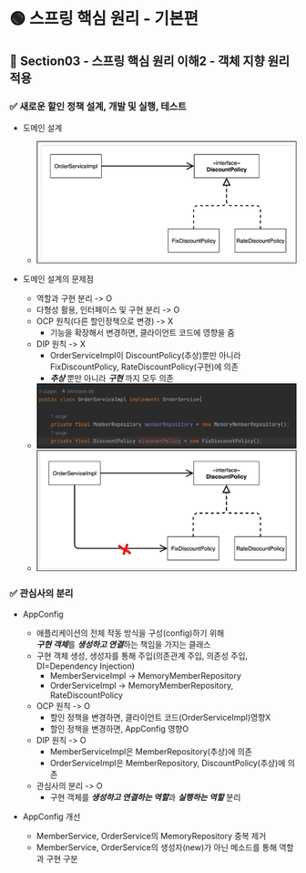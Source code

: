 # 🟢 스프링 핵심 원리 - 기본편

## 📄 Section03 - 스프링 핵심 원리 이해2 - 객체 지향 원리 적용
### ✅ 새로운 할인 정책 설계, 개발 및 실행, 테스트
- 도메인 설계
  - ![img3_1.png](file/img3_1.png)


- 도메인 설계의 문제점
  - 역할과 구현 분리 -> O
  - 다형성 활용, 인터페이스 및 구현 분리 -> O
  - OCP 원칙(다른 할인정책으로 변경) -> X
    - 기능을 확장해서 변경하면, 클라이언트 코드에 영향을 줌
  - DIP 원칙 -> X
    - OrderServiceImpl이 DiscountPolicy(추상)뿐만 아니라 FixDiscountPolicy, RateDiscountPolicy(구현)에 의존
    - _**추상**_ 뿐만 아니라 _**구현**_ 까지 모두 의존
  - ![img3_2.png](file/img3_2.png)
  - ![img3_3.png](file/img3_3.png)

### ✅ 관심사의 분리
- AppConfig
  - 애플리케이션의 전체 작동 방식을 구성(config)하기 위해<br>***구현 객체***를 ***생성하고 연결***하는 책임을 가지는 클래스
  - 구현 객체 생성, 생성자를 통해 주입(의존관계 주입, 의존성 주입, DI=Dependency Injection)
    - MemberServiceImpl -> MemoryMemberRepository
    - OrderServiceImpl -> MemoryMemberRepository, RateDiscountPolicy
  - OCP 원칙 -> O
    - 할인 정책을 변경하면, 클라이언트 코드(OrderServiceImpl)영향X
    - 할인 정책을 변경하면, AppConfig 영향O
  - DIP 원칙 -> O
    - MemberServiceImpl은 MemberRepository(추상)에 의존
    - OrderServiceImpl은 MemberRepository, DiscountPolicy(추상)에 의존
  - 관심사의 분리 -> O
    - 구현 객체를 ***생성하고 연결하는 역할***과 ***실행하는 역할*** 분리


- AppConfig 개선
  - MemberService, OrderService의 MemoryRepository 중복 제거
  - MemberService, OrderService의 생성자(new)가 아닌 메소드를 통해 역할과 구현 구분